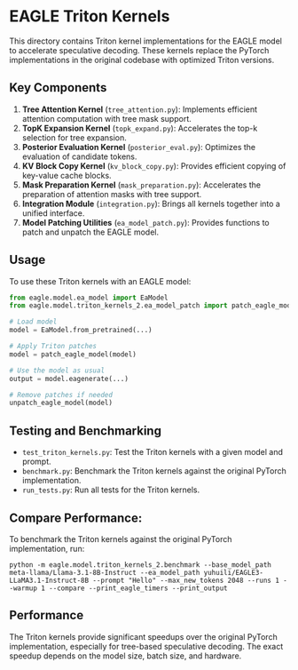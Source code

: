 # EAGLE Triton Kernels

This directory contains Triton kernel implementations for the EAGLE model to accelerate speculative decoding. These kernels replace the PyTorch implementations in the original codebase with optimized Triton versions.

## Key Components

1. **Tree Attention Kernel** (`tree_attention.py`): Implements efficient attention computation with tree mask support.
2. **TopK Expansion Kernel** (`topk_expand.py`): Accelerates the top-k selection for tree expansion.
3. **Posterior Evaluation Kernel** (`posterior_eval.py`): Optimizes the evaluation of candidate tokens.
4. **KV Block Copy Kernel** (`kv_block_copy.py`): Provides efficient copying of key-value cache blocks.
5. **Mask Preparation Kernel** (`mask_preparation.py`): Accelerates the preparation of attention masks with tree support.
6. **Integration Module** (`integration.py`): Brings all kernels together into a unified interface.
7. **Model Patching Utilities** (`ea_model_patch.py`): Provides functions to patch and unpatch the EAGLE model.

## Usage

To use these Triton kernels with an EAGLE model:

```python
from eagle.model.ea_model import EaModel
from eagle.model.triton_kernels_2.ea_model_patch import patch_eagle_model, unpatch_eagle_model

# Load model
model = EaModel.from_pretrained(...)

# Apply Triton patches
model = patch_eagle_model(model)

# Use the model as usual
output = model.eagenerate(...)

# Remove patches if needed
unpatch_eagle_model(model)
```

## Testing and Benchmarking

- `test_triton_kernels.py`: Test the Triton kernels with a given model and prompt.
- `benchmark.py`: Benchmark the Triton kernels against the original PyTorch implementation.
- `run_tests.py`: Run all tests for the Triton kernels.

## Compare Performance:

To benchmark the Triton kernels against the original PyTorch implementation, run:
```
python -m eagle.model.triton_kernels_2.benchmark --base_model_path meta-llama/Llama-3.1-8B-Instruct --ea_model_path yuhuili/EAGLE3-LLaMA3.1-Instruct-8B --prompt "Hello" --max_new_tokens 2048 --runs 1 --warmup 1 --compare --print_eagle_timers --print_output
```

## Performance

The Triton kernels provide significant speedups over the original PyTorch implementation, especially for tree-based speculative decoding. The exact speedup depends on the model size, batch size, and hardware.